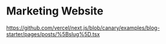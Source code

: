 # Marketing Website

https://github.com/vercel/next.js/blob/canary/examples/blog-starter/pages/posts/%5Bslug%5D.tsx